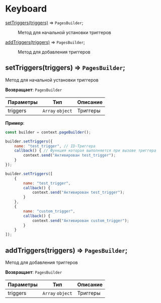 # Keyboard
<dl>
<dt><a href="#setTriggers">setTriggers(triggers)</a> ⇒ <code>PagesBuilder</code>;</dt>
<dd><p>Метод для начальной установки триггеров</p></dd>

<dt><a href="#addTriggers">addTriggers(triggers)</a> ⇒ <code>PagesBuilder</code>;</dt>
<dd><p>Метод для добавления триггеров</p></dd>
</dl>

<a name="setTriggers"></a>

## setTriggers(triggers) ⇒ <code>PagesBuilder</code>;
Метод для начальной установки триггеров

**Возвращает**: `PagesBuilder`

| Параметры  | Тип               | Описание        |
| ---------- | ----------------- | --------------- |
| triggers   | `Array` `object`  | Триггеры        |

**Пример**:

```js
const builder = context.pageBuilder();

builder.setTriggers({
    name: "test_trigger", // ID-Триггера
    callback() { // Функция которая выполняется при вызове триггера
        context.send("Активирован test_trigger");
    }
});

builder.setTriggers([
    {
        name: "test_trigger",
        callback() {
            context.send("Активирован test_trigger");
        }
    },
    {
        name: "custom_trigger",
        callback() {
            context.send("Активирован custom_trigger");
        }
    }
]);
```

<a name="addTriggers"></a>

## addTriggers(triggers) ⇒ <code>PagesBuilder</code>;
Метод для добавления триггеров

**Возвращает**: `PagesBuilder`

| Параметры  | Тип               | Описание        |
| ---------- | ----------------- | --------------- |
| triggers   | `Array` `object`  | Триггеры        |
